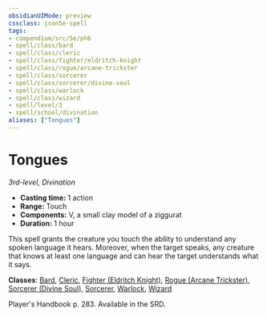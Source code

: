 ```yaml
---
obsidianUIMode: preview
cssclass: json5e-spell
tags:
- compendium/src/5e/phb
- spell/class/bard
- spell/class/cleric
- spell/class/fighter/eldritch-knight
- spell/class/rogue/arcane-trickster
- spell/class/sorcerer
- spell/class/sorcerer/divine-soul
- spell/class/warlock
- spell/class/wizard
- spell/level/3
- spell/school/divination
aliases: ["Tongues"]
---
```

# Tongues
*3rd-level, Divination*  

- **Casting time:** 1 action
- **Range:** Touch
- **Components:** V, a small clay model of a ziggurat
- **Duration:** 1 hour

This spell grants the creature you touch the ability to understand any spoken language it hears. Moreover, when the target speaks, any creature that knows at least one language and can hear the target understands what it says.

**Classes**: [Bard](../classes/bard.md#), [Cleric](../classes/cleric.md#), [Fighter (Eldritch Knight)](../classes/fighter-eldritch-knight.md#), [Rogue (Arcane Trickster)](../classes/rogue-arcane-trickster.md#), [Sorcerer (Divine Soul)](../classes/sorcerer-divine-soul-xge.md#), [Sorcerer](../classes/sorcerer.md#), [Warlock](../classes/warlock.md#), [Wizard](../classes/wizard.md#)

Player's Handbook p. 283. Available in the SRD.
